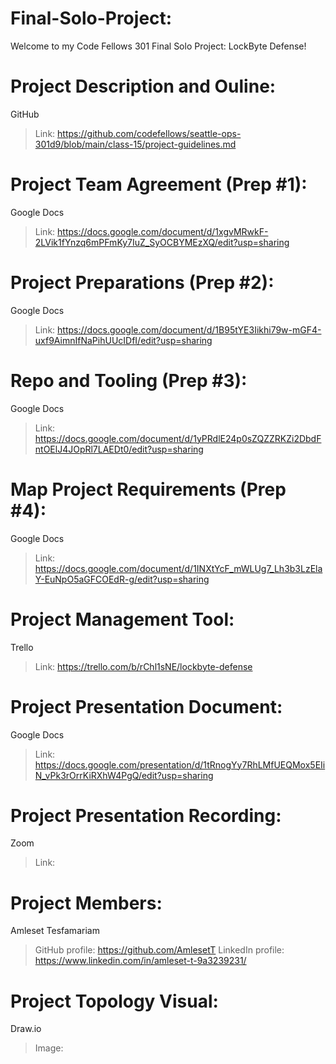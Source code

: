 # Final-Solo-Project:

Welcome to my Code Fellows 301 Final Solo Project: LockByte Defense!


# Project Description and Ouline:

 GitHub
  >Link: https://github.com/codefellows/seattle-ops-301d9/blob/main/class-15/project-guidelines.md 

# Project Team Agreement (Prep #1):

Google Docs
 >Link: https://docs.google.com/document/d/1xgvMRwkF-2LVik1fYnzq6mPFmKy7IuZ_SyOCBYMEzXQ/edit?usp=sharing 

# Project Preparations (Prep #2):

Google Docs
 >Link: https://docs.google.com/document/d/1B95tYE3Iikhi79w-mGF4-uxf9AimnIfNaPihUUcIDfI/edit?usp=sharing 

# Repo and Tooling (Prep #3):

Google Docs
 >Link: https://docs.google.com/document/d/1yPRdlE24p0sZQZZRKZi2DbdFntOElJ4JOpRl7LAEDt0/edit?usp=sharing 

# Map Project Requirements (Prep #4):

Google Docs
 >Link: https://docs.google.com/document/d/1INXtYcF_mWLUg7_Lh3b3LzElaY-EuNpO5aGFCOEdR-g/edit?usp=sharing 


# Project Management Tool:

Trello
  >Link: https://trello.com/b/rChl1sNE/lockbyte-defense  

# Project Presentation Document:

Google Docs
  >Link: https://docs.google.com/presentation/d/1tRnogYy7RhLMfUEQMox5EIiN_vPk3rOrrKiRXhW4PgQ/edit?usp=sharing 


# Project Presentation Recording:

Zoom
  >Link: 


# Project Members:

Amleset Tesfamariam
  >GitHub profile: https://github.com/AmlesetT
  >LinkedIn profile: https://www.linkedin.com/in/amleset-t-9a3239231/


# Project Topology Visual:

Draw.io
  >Image:

